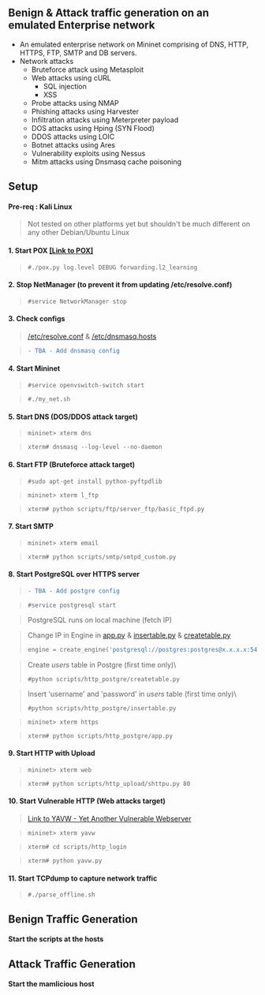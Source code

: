## Benign & Attack traffic generation on an emulated Enterprise network
* An emulated enterprise network on Mininet comprising of DNS, HTTP, HTTPS, FTP, SMTP and DB servers.
* Network attacks
  * Bruteforce attack using Metasploit
  * Web attacks using cURL
    * SQL injection
    * XSS
  * Probe attacks using NMAP
  * Phishing attacks using Harvester
  * Infiltration attacks using Meterpreter payload
  * DOS attacks using Hping (SYN Flood)
  * DDOS attacks using LOIC
  * Botnet attacks using Ares
  * Vulnerability exploits using Nessus
  * Mitm attacks using Dnsmasq cache poisoning
  
## Setup

#### Pre-req : Kali Linux
> Not tested on other platforms yet but shouldn't be much different on any other Debian/Ubuntu Linux

#### 1. Start POX [[Link to POX]](https://github.com/noxrepo/pox "POX Repo")
> ```console
> #./pox.py log.level DEBUG forwarding.l2_learning
> ```

#### 2. Stop NetManager (to prevent it from updating /etc/resolve.conf)
> ```console
> #service NetworkManager stop
> ```

#### 3. Check configs
> [/etc/resolve.conf](/resolve.conf) & [/etc/dnsmasq.hosts](/dnsmasq.hosts)

> ```diff
> - TBA - Add dnsmasq config
> ```

#### 4. Start Mininet
> ```console
> #service openvswitch-switch start
> ```

> ```console
> #./my_net.sh
> ```

#### 5. Start DNS (DOS/DDOS attack target)
> ```console
> mininet> xterm dns
> ```

> ```console
> xterm# dnsmasq --log-level --no-daemon
> ```

#### 6. Start FTP (Bruteforce attack target)
> ```console
> #sudo apt-get install python-pyftpdlib
> ```

> ```console
> mininet> xterm l_ftp
> ```

> ```console
> xterm# python scripts/ftp/server_ftp/basic_ftpd.py
> ```

#### 7. Start SMTP
> ```console
> mininet> xterm email
> ```

> ```console
> xterm# python scripts/smtp/smtpd_custom.py
> ```

#### 8. Start PostgreSQL over HTTPS server
> ```diff
> - TBA - Add postgre config
> ```

> ```console
> #service postgresql start
> ```

> PostgreSQL runs on local machine (fetch IP)

> Change IP in Engine in [app.py](scripts/http_postgre/app.py) & [insertable.py](/scripts/http_postgre/insertable.py) & [createtable.py](scripts/http_postgre/createtable.py)
> ```python
> engine = create_engine('postgresql://postgres:postgres@x.x.x.x:5432/test', echo=True)
> ```

> Create *users* table in Postgre (first time only)\
> ```console
> #python scripts/http_postgre/createtable.py
> ```

> Insert 'username' and 'password' in *users* table (first time only)\
> ```console
> #python scripts/http_postgre/insertable.py
> ```

> ```console
> mininet> xterm https
> ```

> ```console
> xterm# python scripts/http_postgre/app.py
> ```

#### 9. Start HTTP with Upload
> ```console
> mininet> xterm web
> ```

> ```console
> xterm# python scripts/http_upload/shttpu.py 80
> ```

#### 10. Start Vulnerable HTTP (Web attacks target)
> [Link to YAVW - Yet Another Vulnerable Webserver](https://github.com/noleti/yavw)

> ```console
> mininet> xterm yavw
> ```

> ```console
> xterm# cd scripts/http_login
> ```

> ```console
> xterm# python yavw.py
> ```

#### 11. Start TCPdump to capture network traffic
> ```console
> #./parse_offline.sh
> ```


## Benign Traffic Generation
#### Start the scripts at the hosts

## Attack Traffic Generation
#### Start the mamlicious host
